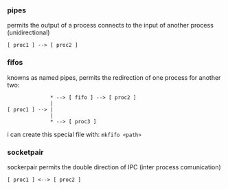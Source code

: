 ### pipes

permits the output of a process connects to the input of another process
(unidirectional)

```
[ proc1 ] --> [ proc2 ]
```

### fifos

knowns as named pipes, permits the redirection of one process for another two:

```
              * --> [ fifo ] --> [ proc2 ]
              | 
[ proc1 ] --> |
              |
              * --> [ proc3 ]
```

i can create this special file with: `mkfifo <path>`

### socketpair

sockerpair permits the double direction of IPC (inter process comunication)

```
[ proc1 ] <--> [ proc2 ]
```
